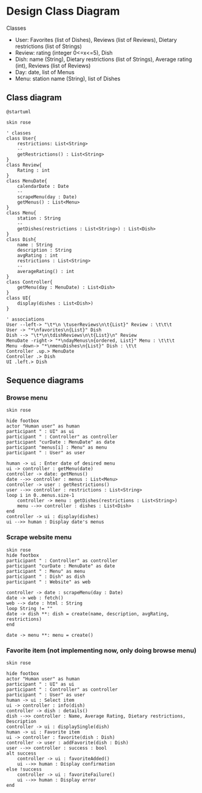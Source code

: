 # Design Class Diagram

Classes
* User: Favorites (list of Dishes), Reviews (list of Reviews), Dietary restrictions (list of Strings)
* Review: rating (integer 0<=x<=5), Dish
* Dish: name (String), Dietary restrictions (list of Strings), Average rating (int), Reviews (list of Reviews)
* Day: date, list of Menus
* Menu: station name (String), list of Dishes

## Class diagram
```plantuml
@startuml

skin rose

' classes
class User{
    restrictions: List<String>
    --
    getRestrictions() : List<String>
}
class Review{
    Rating : int
}
class MenuDate{
    calendarDate : Date
    --
    scrapeMenu(day : Date)
    getMenus() : List<Menu>
}
class Menu{
    station : String
    --
    getDishes(restrictions : List<String>) : List<Dish>
}
class Dish{
    name : String
    description : String
    avgRating : int
    restrictions : List<String>
    --
    averageRating() : int
}
class Controller{
    getMenu(day : MenuDate) : List<Dish>
}
class UI{
    display(dishes : List<Dish>)
}

' associations
User --left-> "\t*\n \tuserReviews\n\t{List}" Review : \t\t\t
User -> "*\nfavorites\n{List}" Dish
Dish --> "\t*\n\tdishReviews\n\t{List}\n" Review
MenuDate -right-> "*\ndayMenus\n{ordered, List}" Menu : \t\t\t
Menu -down-> "*\nmenuDishes\n{List}" Dish : \t\t
Controller .up.> MenuDate
Controller .> Dish
UI .left.> Dish
```

## Sequence diagrams
### Browse menu
```plantuml
skin rose

hide footbox
actor "Human user" as human
participant " : UI" as ui
participant " : Controller" as controller
participant "curDate : MenuDate" as date
participant "menus[i] : Menu" as menu
participant " : User" as user

human -> ui : Enter date of desired menu
ui -> controller : getMenu(date)
controller -> date: getMenus()
date -->> controller : menus : List<Menu>
controller -> user : getRestrictions()
user -->> controller : restrictions : List<String>
loop i in 0..menus.size-1
    controller -> menu : getDishes(restrictions : List<String>)
    menu -->> controller : dishes : List<Dish>
end
controller -> ui : display(dishes)
ui -->> human : Display date's menus
```

### Scrape website menu
```plantuml
skin rose
hide footbox
participant " : Controller" as controller
participant "curDate : MenuDate" as date
participant " : Menu" as menu
participant " : Dish" as dish
participant " : Website" as web

controller -> date : scrapeMenu(day : Date)
date -> web : fetch()
web --> date : html : String
loop String != ""
date -> dish **: dish = create(name, description, avgRating, restrictions)
end

date -> menu **: menu = create()
```

### Favorite item (not implementing now, only doing browse menu)
```plantuml
skin rose

hide footbox
actor "Human user" as human
participant " : UI" as ui
participant " : Controller" as controller
participant " : User" as user
human -> ui : Select item
ui -> controller : info(dish)
controller -> dish : details()
dish -->> controller : Name, Average Rating, Dietary restrictions, Description
controller -> ui : displaySingle(dish)
human -> ui : Favorite item
ui -> controller : favorite(dish : Dish)
controller -> user : addFavorite(dish : Dish)
user -->> controller : success : bool
alt success
    controller -> ui : favoriteAdded()
    ui -->> human : Display confirmation
else !success
    controller -> ui : favoriteFailure()
    ui -->> human : Display error
end
```